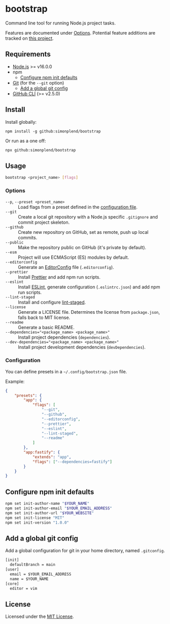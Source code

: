 # bootstrap

Command line tool for running Node.js project tasks.

Features are documented under [Options](#options).
Potential feature additions are tracked on
[this project](https://github.com/users/simonplend/projects/4/views/1).

## Requirements

-   [Node.js](https://nodejs.org/en/) >= v16.0.0
-   npm
    -   [Configure npm init defaults](#configure-npm-init-defaults)
-   [Git](https://git-scm.com/) (for the `--git` option)
    -   [Add a global git config](#add-a-global-git-config)
-   [GitHub CLI](https://cli.github.com/) (>= v2.5.0)

## Install

Install globally:

```
npm install -g github:simonplend/bootstrap
```

Or run as a one off:

```bash
npx github:simonplend/bootstrap
```

## Usage

```bash
bootstrap <project_name> [flags]
```

### Options

<dl>
	<dt><code>--p</code>, <code>--preset &lt;preset_name&gt;</code> </dt>
	<dd>Load flags from a preset defined in the <a href="#configuration">configuration file</a>.</dd>
	<dt><code>--git</code></dt>
	<dd>Create a local git repository with a Node.js specific <code>.gitignore</code> and commit project skeleton.</dd>
	<dt><code>--github</code></dt>
	<dd>Create new repository on GitHub, set as remote, push up local commits.</dd>
	<dt><code>--public</code></dt>
	<dd>Make the repository public on GitHub (it's private by default).</dd>
	<dt><code>--esm</code></dt>
	<dd>Project will use ECMAScript (ES) modules by default.</dd>
	<dt><code>--editorconfig</code></dt>
	<dd>Generate an <a href="https://editorconfig.org/">EditorConfig</a> file (<code>.editorconfig</code>).</dd>
	<dt><code>--prettier</code></dt>
	<dd>Install <a href="https://prettier.io/">Prettier</a> and add npm run scripts.</dd>
	<dt><code>--eslint</code></dt>
	<dd>Install <a href="https://eslint.org/">ESLint</a>, generate configuration (<code>.eslintrc.json</code>) and add npm run scripts.</dd>
	<dt><code>--lint-staged</code></dt>
	<dd>Install and configure <a href="https://www.npmjs.com/package/lint-staged">lint-staged</a>.</dd>
	<dt><code>--license</code></dt>
	<dd>Generate a LICENSE file. Determines the license from <code>package.json</code>, falls back to MIT license.</dd>
	<dt><code>--readme</code></dt>
	<dd>Generate a basic README.</dd>
	<dt><code>--dependencies="&lt;package_name&gt; &lt;package_name&gt;"</code></dt>
	<dd>Install project dependencies (<code>dependencies</code>).</dd>
	<dt><code>--dev-dependencies="&lt;package_name&gt; &lt;package_name&gt;"</code></dt>
	<dd>Install project development dependencies (<code>devDependencies</code>).</dd>
</dl>

### Configuration

You can define presets in a `~/.config/bootstrap.json` file.

Example:

```json
{
	"presets": {
		"app": {
			"flags": [
				"--git",
				"--github",
				"--editorconfig",
				"--prettier",
				"--eslint",
				"--lint-staged",
				"--readme"
			]
		},
		"app:fastify": {
			"extends": "app",
			"flags": ["--dependencies=fastify"]
		}
	}
}
```

## Configure npm init defaults

```sh
npm set init-author-name "$YOUR_NAME"
npm set init-author-email "$YOUR_EMAIL_ADDRESS"
npm set init-author-url "$YOUR_WEBSITE"
npm set init-license "MIT"
npm set init-version "1.0.0"
```

## Add a global git config

Add a global configuration for git in your home directory, named `.gitconfig`.

```dosbat
[init]
  defaultBranch = main
[user]
  email = $YOUR_EMAIL_ADDRESS
  name = $YOUR_NAME
[core]
  editor = vim
```

## License

Licensed under the [MIT License](LICENSE.md).

